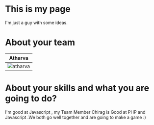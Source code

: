 This is my page
================

I'm just a guy with some ideas.


About your team
===========================

| Atharva
|---
| ![atharva](https://scontent-b-lhr.xx.fbcdn.net/hphotos-xpf1/v/t1.0-9/1464684_335875029925353_1484479714069650323_n.jpg?oh=1851386d16387f8b48b60b06a087dd07&oe=550CF0FE)


About your skills and what you are going to do?
=======
I'm good at Javascript , my Team Member Chirag is Good at PHP and Javascript .We both go well together and are going to make a game :)